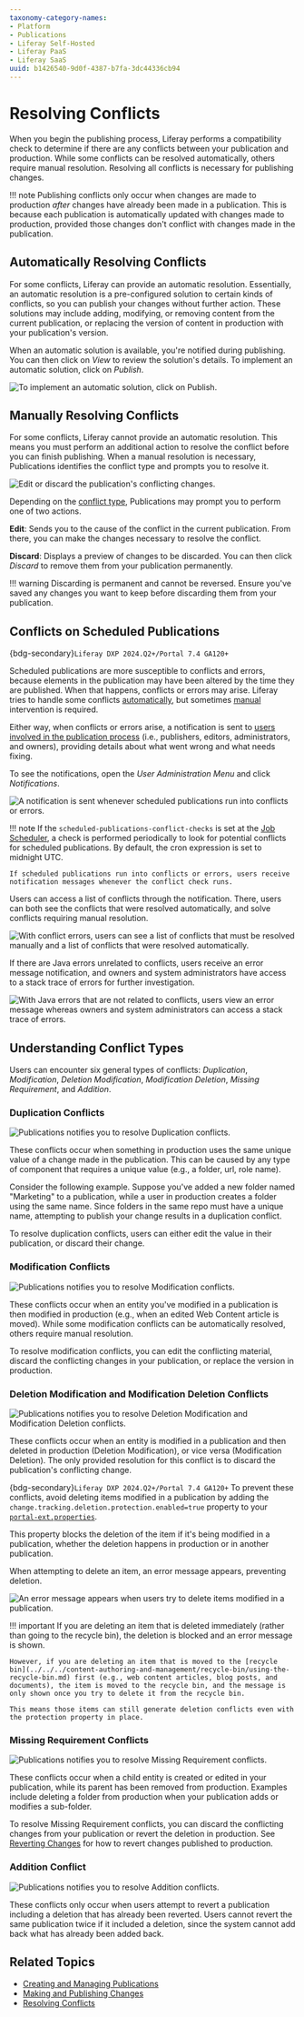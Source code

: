 ```yaml
---
taxonomy-category-names:
- Platform
- Publications
- Liferay Self-Hosted
- Liferay PaaS
- Liferay SaaS
uuid: b1426540-9d0f-4387-b7fa-3dc44336cb94
---
```


# Resolving Conflicts

When you begin the publishing process, Liferay performs a compatibility check to determine if there are any conflicts between your publication and production. While some conflicts can be resolved automatically, others require manual resolution. Resolving all conflicts is necessary for publishing changes.

<!-- [$LIFERAY_LEARN_YOUTUBE_URL$]=https://www.youtube.com/embed/4w16zEFoP8o -->

!!! note
    Publishing conflicts only occur when changes are made to production *after* changes have already been made in a publication. This is because each publication is automatically updated with changes made to production, provided those changes don't conflict with changes made in the publication.

## Automatically Resolving Conflicts

For some conflicts, Liferay can provide an automatic resolution. Essentially, an automatic resolution is a pre-configured solution to certain kinds of conflicts, so you can publish your changes without further action. These solutions may include adding, modifying, or removing content from the current publication, or replacing the version of content in production with your publication's version.

When an automatic solution is available, you're notified during publishing. You can then click on *View* to review the solution's details. To implement an automatic solution, click on *Publish*.

![To implement an automatic solution, click on Publish.](./resolving-conflicts/images/01.png)

## Manually Resolving Conflicts

For some conflicts, Liferay cannot provide an automatic resolution. This means you must perform an additional action to resolve the conflict before you can finish publishing. When a manual resolution is necessary, Publications identifies the conflict type and prompts you to resolve it.

![Edit or discard the publication's conflicting changes.](./resolving-conflicts/images/02.png)

Depending on the [conflict type](#understanding-conflict-types), Publications may prompt you to perform one of two actions.

**Edit**: Sends you to the cause of the conflict in the current publication. From there, you can make the changes necessary to resolve the conflict.

**Discard**: Displays a preview of changes to be discarded. You can then click *Discard* to remove them from your publication permanently.

!!! warning
    Discarding is permanent and cannot be reversed. Ensure you've saved any changes you want to keep before discarding them from your publication.

## Conflicts on Scheduled Publications

{bdg-secondary}`Liferay DXP 2024.Q2+/Portal 7.4 GA120+`

Scheduled publications are more susceptible to conflicts and errors, because elements in the publication may have been altered by the time they are published. When that happens, conflicts or errors may arise. Liferay tries to handle some conflicts [automatically](#automatically-resolving-conflicts), but sometimes [manual](#manually-resolving-conflicts) intervention is required.

Either way, when conflicts or errors arise, a notification is sent to [users involved in the publication process](./collaborating-on-publications.md) (i.e., publishers, editors, administrators, and owners), providing details about what went wrong and what needs fixing.

To see the notifications, open the *User Administration Menu* and click *Notifications*.

![A notification is sent whenever scheduled publications run into conflicts or errors.](./resolving-conflicts/images/03.png)

!!! note
    If the `scheduled-publications-conflict-checks` is set at the [Job Scheduler](../../../liferay-development/core-frameworks/job-scheduler-framework/using-job-scheduler.md), a check is performed periodically to look for potential conflicts for scheduled publications. By default, the cron expression is set to midnight UTC.

    If scheduled publications run into conflicts or errors, users receive notification messages whenever the conflict check runs.

Users can access a list of conflicts through the notification. There, users can both see the conflicts that were resolved automatically, and solve conflicts requiring manual resolution.

![With conflict errors, users can see a list of conflicts that must be resolved manually and a list of conflicts that were resolved automatically.](./resolving-conflicts/images/04.png)

If there are Java errors unrelated to conflicts, users receive an error message notification, and owners and system administrators have access to a stack trace of errors for further investigation.

![With Java errors that are not related to conflicts, users view an error message whereas owners and system administrators can access a stack trace of errors.](./resolving-conflicts/images/05.png)

## Understanding Conflict Types

Users can encounter six general types of conflicts: *Duplication*, *Modification*, *Deletion Modification*, *Modification Deletion*, *Missing Requirement*, and *Addition*.

### Duplication Conflicts

![Publications notifies you to resolve Duplication conflicts.](./resolving-conflicts/images/06.png)

These conflicts occur when something in production uses the same unique value of a change made in the publication. This can be caused by any type of component that requires a unique value (e.g., a folder, url, role name).

Consider the following example. Suppose you've added a new folder named "Marketing" to a publication, while a user in production creates a folder using the same name. Since folders in the same repo must have a unique name, attempting to publish your change results in a duplication conflict.

To resolve duplication conflicts, users can either edit the value in their publication, or discard their change.

### Modification Conflicts

![Publications notifies you to resolve Modification conflicts.](./resolving-conflicts/images/07.png)

These conflicts occur when an entity you've modified in a publication is then modified in production (e.g., when an edited Web Content article is moved). While some modification conflicts can be automatically resolved, others require manual resolution.

To resolve modification conflicts, you can edit the conflicting material, discard the conflicting changes in your publication, or replace the version in production.

### Deletion Modification and Modification Deletion Conflicts

![Publications notifies you to resolve Deletion Modification and Modification Deletion conflicts.](./resolving-conflicts/images/08.png)

These conflicts occur when an entity is modified in a publication and then deleted in production (Deletion Modification), or vice versa (Modification Deletion). The only provided resolution for this conflict is to discard the publication's conflicting change.

{bdg-secondary}`Liferay DXP 2024.Q2+/Portal 7.4 GA120+` To prevent these conflicts, avoid deleting items modified in a publication by adding the `change.tracking.deletion.protection.enabled=true` property to your [`portal-ext.properties`](../../../installation-and-upgrades/reference/portal-properties.md).

This property blocks the deletion of the item if it's being modified in a publication, whether the deletion happens in production or in another publication.

When attempting to delete an item, an error message appears, preventing deletion.

![An error message appears when users try to delete items modified in a publication.](./resolving-conflicts/images/09.png)


!!! important
    If you are deleting an item that is deleted immediately (rather than going to the recycle bin), the deletion is blocked and an error message is shown.

    However, if you are deleting an item that is moved to the [recycle bin](../../../content-authoring-and-management/recycle-bin/using-the-recycle-bin.md) first (e.g., web content articles, blog posts, and documents), the item is moved to the recycle bin, and the message is only shown once you try to delete it from the recycle bin.

    This means those items can still generate deletion conflicts even with the protection property in place.

### Missing Requirement Conflicts

![Publications notifies you to resolve Missing Requirement conflicts.](./resolving-conflicts/images/10.png)

These conflicts occur when a child entity is created or edited in your publication, while its parent has been removed from production. Examples include deleting a folder from production when your publication adds or modifies a sub-folder.

To resolve Missing Requirement conflicts, you can discard the conflicting changes from your publication or revert the deletion in production. See [Reverting Changes](./reverting-changes.md) for how to revert changes published to production.

### Addition Conflict

![Publications notifies you to resolve Addition conflicts.](./resolving-conflicts/images/11.png)

These conflicts only occur when users attempt to revert a publication including a deletion that has already been reverted. Users cannot revert the same publication twice if it included a deletion, since the system cannot add back what has already been added back.

## Related Topics

- [Creating and Managing Publications](./creating-and-managing-publications.md)
- [Making and Publishing Changes](./making-and-publishing-changes.md)
- [Resolving Conflicts](./resolving-conflicts.md)
